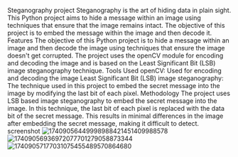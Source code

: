 Steganography project
Steganography is the art of hiding data in plain sight. This Python project aims to hide a message within an image using techniques that ensure that the image remains intact. The objective of this project is to embed the message within the image and then decode it.
Features
The objective of this Python project is to hide a message within an image and then decode the image using techniques that ensure the image doesn't get corrupted. The project uses the openCV module for encoding and decoding the image and is based on the Least Significant Bit (LSB) image steganography technique.
Tools Used
openCV: Used for encoding and decoding the image
Least Significant Bit (LSB) image steganography: The technique used in this project to embed the secret message into the image by modifying the last bit of each pixel.
Methodology
The project uses LSB based image steganography to embed the secret message into the image. In this technique, the last bit of each pixel is replaced with the data bit of the secret message. This results in minimal differences in the image after embedding the secret message, making it difficult to detect.
screenshot 
![17409056449998988421451409988578](https://github.com/user-attachments/assets/2dae5019-1291-46e6-98ee-5d3832ac7fb1)
![17409056936972077701279058873344](https://github.com/user-attachments/assets/ab5e2eb0-31cb-4e01-89a4-edf430c47d0a)
![17409057177031075455489570864680](https://github.com/user-attachments/assets/51a2103a-ae37-4715-b691-f479a8b3c8bd)
